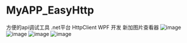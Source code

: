 # MyAPP_EasyHttp
方便的api调试工具  .net平台  HttpClient WPF 开发
新加图片查看器
![image](https://user-images.githubusercontent.com/57391298/127800474-2f397082-bd3c-4c0e-b340-098435e4dd68.png)
![image](https://user-images.githubusercontent.com/57391298/127800557-4ce174d2-f1f6-4141-97c7-75563cc9d14e.png)
![image](https://user-images.githubusercontent.com/57391298/127528094-7d9c1cd1-a384-42ac-a897-e60d13ad95b2.png)
![image](https://user-images.githubusercontent.com/57391298/127528147-4ed1ca67-6002-4feb-8e9b-d36cd4e01e32.png)
